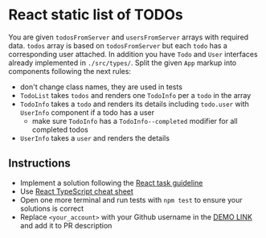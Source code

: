 # React static list of TODOs
You are given `todosFromServer` and `usersFromServer` arrays with required data.
`todos` array is based on `todosFromServer` but each `todo` has a corresponding
user attached. In addition you have `Todo` and `User` interfaces already
implemented in `./src/types/`. Split the given `App` markup into components
following the next rules:

- don't change class names, they are used in tests
- `TodoList` takes `todos` and renders one `TodoInfo` per a `todo` in the array
- `TodoInfo` takes a `todo` and renders its details including `todo.user` with
  `UserInfo` component if a todo has a user
  - make sure `TodoInfo` has a `TodoInfo--completed` modifier for all completed todos
- `UserInfo` takes a `user` and renders the details

## Instructions
- Implement a solution following the [React task guideline](https://github.com/mate-academy/react_task-guideline#react-tasks-guideline)
- Use [React TypeScript cheat sheet](https://mate-academy.github.io/fe-program/js/extra/react-typescript)
- Open one more terminal and run tests with `npm test` to ensure your solutions is correct
- Replace `<your_account>` with your Github username in the [DEMO LINK](https://<your_account>.github.io/react_static-list-of-todos/) and add it to PR description

